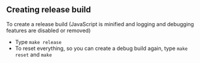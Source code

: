 ## Creating release build

To create a release build (JavaScript is minified and logging and debugging features are disabled or removed)

* Type `make release`
* To reset everything, so you can create a debug build again, type `make reset` and `make`